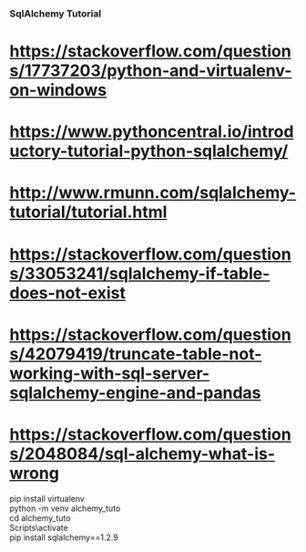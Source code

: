 ### SqlAlchemy Tutorial

# https://stackoverflow.com/questions/17737203/python-and-virtualenv-on-windows

# https://www.pythoncentral.io/introductory-tutorial-python-sqlalchemy/  

# http://www.rmunn.com/sqlalchemy-tutorial/tutorial.html  
# https://stackoverflow.com/questions/33053241/sqlalchemy-if-table-does-not-exist  
# https://stackoverflow.com/questions/42079419/truncate-table-not-working-with-sql-server-sqlalchemy-engine-and-pandas  
# https://stackoverflow.com/questions/2048084/sql-alchemy-what-is-wrong  

pip install virtualenv  
python -m venv alchemy_tuto  
cd alchemy_tuto  
Scripts\activate  
pip install sqlalchemy==1.2.9  
